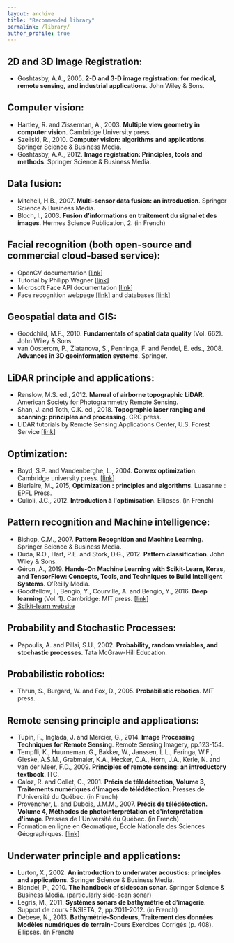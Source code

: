 ```yaml
---
layout: archive
title: "Recommended library"
permalink: /library/
author_profile: true
---
```


<!-- # Recommended library-->

## 2D and 3D Image Registration:
- Goshtasby, A.A., 2005. **2-D and 3-D image registration: for medical, remote sensing, and industrial applications**. John Wiley & Sons.

## Computer vision: 
- Hartley, R. and Zisserman, A., 2003. **Multiple view geometry in computer vision**. Cambridge University press.
- Szeliski, R., 2010. **Computer vision: algorithms and applications**. Springer Science & Business Media.
- Goshtasby, A.A., 2012. **Image registration: Principles, tools and methods**. Springer Science & Business Media.

## Data fusion:
- Mitchell, H.B., 2007. **Multi-sensor data fusion: an introduction**. Springer Science & Business Media.
- Bloch, I., 2003. **Fusion d’informations en traitement du signal et des images**. Hermes Science Publication, 2. (in French)

## Facial recognition (both open-source and commercial cloud-based service):
- OpenCV documentation \[[link](https://docs.opencv.org/2.4/modules/contrib/doc/facerec/facerec_tutorial.html)\]
- Tutorial by Philipp Wagner \[[link](https://www.bytefish.de/pdf/facerec_python.pdf)\]
- Microsoft Face API documentation \[[link](https://docs.microsoft.com/en-us/azure/cognitive-services/face/quickstarts/python)\]
- Face recognition webpage \[[link](http://www.face-rec.org/)\] and databases \[[link](http://www.face-rec.org/databases/)\]

## Geospatial data and GIS:
- Goodchild, M.F., 2010. **Fundamentals of spatial data quality** (Vol. 662). John Wiley & Sons.
- van Oosterom, P., Zlatanova, S., Penninga, F. and Fendel, E. eds., 2008. **Advances in 3D geoinformation systems**. Springer.

## LiDAR principle and applications:
- Renslow, M.S. ed., 2012. **Manual of airborne topographic LiDAR**. American Society for Photogrammetry Remote Sensing.
- Shan, J. and Toth, C.K. ed., 2018. **Topographic laser ranging and scanning: principles and processing**. CRC press.
- LiDAR tutorials by Remote Sensing Applications Center, U.S. Forest Service \[[link](https://www.fs.fed.us/eng/rsac/lidar_training/)\]

## Optimization:
- Boyd, S.P. and Vandenberghe, L., 2004. **Convex optimization**. Cambridge university press. \[[link](http://stanford.edu/~boyd/cvxbook/)\]
- Bierlaire, M., 2015, **Optimization : principles and algorithms**. Luasanne : EPFL Press.
- Culioli, J.C., 2012. **Introduction à l'optimisation**. Ellipses. (in French)

## Pattern recognition and Machine intelligence:
- Bishop, C.M., 2007. **Pattern Recognition and Machine Learning**. Springer Science & Business Media.
- Duda, R.O., Hart, P.E. and Stork, D.G., 2012. **Pattern classification**. John Wiley & Sons.
- Géron, A., 2019. **Hands-On Machine Learning with Scikit-Learn, Keras, and TensorFlow: Concepts, Tools, and Techniques to Build Intelligent Systems**. O'Reilly Media.
- Goodfellow, I., Bengio, Y., Courville, A. and Bengio, Y., 2016. **Deep learning** (Vol. 1). Cambridge: MIT press. \[[link](http://www.deeplearningbook.org/)\]
- [Scikit-learn website](http://scikit-learn.org/)

## Probability and Stochastic Processes: 
- Papoulis, A. and Pillai, S.U., 2002. **Probability, random variables, and stochastic processes**. Tata McGraw-Hill Education.

## Probabilistic robotics:
- Thrun, S., Burgard, W. and Fox, D., 2005. **Probabilistic robotics**. MIT press.

## Remote sensing principle and applications:
- Tupin, F., Inglada, J. and Mercier, G., 2014. **Image Processing Techniques for Remote Sensing**. Remote Sensing Imagery, pp.123-154.
- Tempfli, K., Huurneman, G., Bakker, W., Janssen, L.L., Feringa, W.F., Gieske, A.S.M., Grabmaier, K.A., Hecker, C.A., Horn, J.A., Kerle, N. and van der Meer, F.D., 2009. **Principles of remote sensing: an introductory textbook**. ITC.
- Caloz, R. and Collet, C., 2001. **Précis de télédétection, Volume 3, Traitements numériques d'images de télédétection**. Presses de l'Université du Québec. (in French)
- Provencher, L. and Dubois, J.M.M., 2007. **Précis de télédétection. Volume 4, Méthodes de photointerprétation et d'interprétation d'image**. Presses de l'Université du Québec. (in French)
- Formation en ligne en Géomatique, École Nationale des Sciences Géographiques. \[[link](http://cours-fad-public.ensg.eu/course)\]

## Underwater principle and applications: 
- Lurton, X., 2002. **An introduction to underwater acoustics: principles and applications**. Springer Science & Business Media.
- Blondel, P., 2010. **The handbook of sidescan sonar**. Springer Science & Business Media. (particularly side-scan sonar)
- Legris, M., 2011. **Systèmes sonars de bathymétrie et d’imagerie**. Support de cours ENSIETA, 2, pp.2011-2012. (in French)
- Debese, N., 2013. **Bathymétrie-Sondeurs, Traitement des données Modèles numériques de terrain**-Cours Exercices Corrigés (p. 408). Ellipses. (in French)
